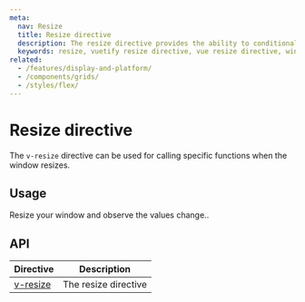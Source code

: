 ```yaml
---
meta:
  nav: Resize
  title: Resize directive
  description: The resize directive provides the ability to conditionally invoke functions when the screen is resized.
  keywords: resize, vuetify resize directive, vue resize directive, window resize directive
related:
  - /features/display-and-platform/
  - /components/grids/
  - /styles/flex/
---
```


# Resize directive

The `v-resize` directive can be used for calling specific functions when the window resizes.

<page-features />

<entry />

## Usage

Resize your window and observe the values change..

<example file="v-resize/usage" />

## API

| Directive | Description |
| - | - |
| [v-resize](/api/v-resize/) | The resize directive |

<api-inline hide-links />
